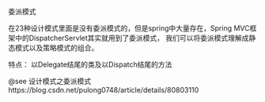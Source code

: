 
委派模式



在23种设计模式里面是没有委派模式的，但是spring中大量存在，Spring MVC框架中的DispatcherServlet其实就用到了委派模式，
我们可以将委派模式理解成静态模式以及策略模式的组合。


特点：
以Delegate结尾的类及以Dispatch结尾的方法



@see 设计模式之委派模式https://blog.csdn.net/pulong0748/article/details/80803110